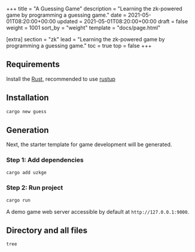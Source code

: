 +++
title = "A Guessing Game"
description = "Learning the zk-powered game by programming a guessing game."
date = 2021-05-01T08:20:00+00:00
updated = 2021-05-01T08:20:00+00:00
draft = false
weight = 1001
sort_by = "weight"
template = "docs/page.html"

[extra]
section = "zk"
lead = "Learning the zk-powered game by programming a guessing game."
toc = true
top = false
+++

## Requirements

Install the [Rust](https://www.rust-lang.org/), recommended to use [rustup](https://rustup.rs/)

## Installation

```bash
cargo new guess
```

## Generation

Next, the starter template for game development will be generated.

### Step 1: Add dependencies

```bash
cargo add uzkge
```

### Step 2: Run project

```bash
cargo run
```

A demo game web server accessible by default at `http://127.0.0.1:9000`.



## Directory and all files

```bash
tree
```
